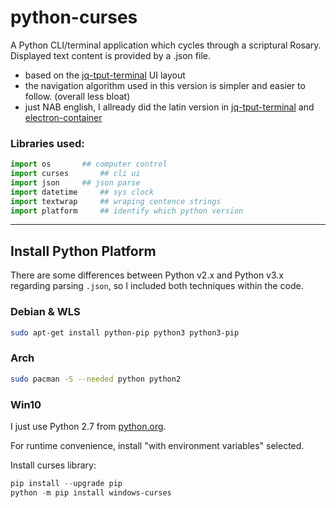 # python-curses

A Python CLI/terminal application which cycles through a scriptural Rosary.
Displayed text content is  provided by a .json file.

* based on the [jq-tput-terminal](https://github.com/mezcel/jq-tput-terminal) UI layout
* the navigation algorithm used in this version is simpler and easier to follow. (overall less bloat)
* just NAB english, I allready did the latin version in [jq-tput-terminal](https://github.com/mezcel/jq-tput-terminal) and [electron-container](https://github.com/mezcel/electron-container)

### Libraries used:

```py
import os		## computer control
import curses		## cli ui
import json		## json parse
import datetime		## sys clock
import textwrap		## wraping centence strings
import platform		## identify which python version
```

---

## Install Python Platform

There are some differences between Python v2.x and Python v3.x regarding parsing ```.json```, so I included both techniques within the code.

### Debian & WLS

```sh
sudo apt-get install python-pip python3 python3-pip
```

### Arch
```sh
sudo pacman -S --needed python python2
```

### Win10

I just use Python 2.7 from [python.org](https://www.python.org/downloads/windows/).

For runtime convenience, install "with environment variables" selected.

Install curses library:
```ps1
pip install --upgrade pip
python -m pip install windows-curses
```
